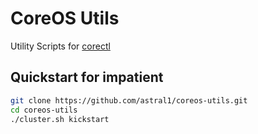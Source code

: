 CoreOS Utils
============

Utility Scripts for [corectl](https://github.com/TheNewNormal/corectl)

Quickstart for impatient
------------------------

```sh
git clone https://github.com/astral1/coreos-utils.git
cd coreos-utils
./cluster.sh kickstart
```
